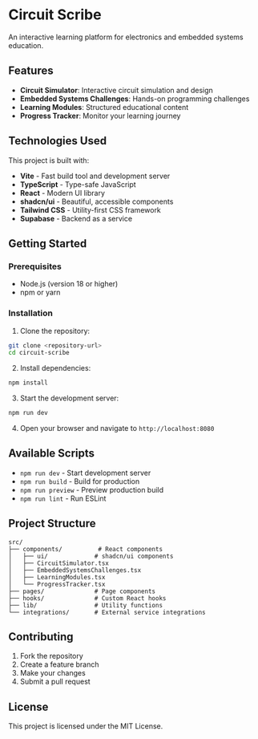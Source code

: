 # Circuit Scribe

An interactive learning platform for electronics and embedded systems education.

## Features

- **Circuit Simulator**: Interactive circuit simulation and design
- **Embedded Systems Challenges**: Hands-on programming challenges
- **Learning Modules**: Structured educational content
- **Progress Tracker**: Monitor your learning journey

## Technologies Used

This project is built with:

- **Vite** - Fast build tool and development server
- **TypeScript** - Type-safe JavaScript
- **React** - Modern UI library
- **shadcn/ui** - Beautiful, accessible components
- **Tailwind CSS** - Utility-first CSS framework
- **Supabase** - Backend as a service

## Getting Started

### Prerequisites

- Node.js (version 18 or higher)
- npm or yarn

### Installation

1. Clone the repository:
```bash
git clone <repository-url>
cd circuit-scribe
```

2. Install dependencies:
```bash
npm install
```

3. Start the development server:
```bash
npm run dev
```

4. Open your browser and navigate to `http://localhost:8080`

## Available Scripts

- `npm run dev` - Start development server
- `npm run build` - Build for production
- `npm run preview` - Preview production build
- `npm run lint` - Run ESLint

## Project Structure

```
src/
├── components/          # React components
│   ├── ui/             # shadcn/ui components
│   ├── CircuitSimulator.tsx
│   ├── EmbeddedSystemsChallenges.tsx
│   ├── LearningModules.tsx
│   └── ProgressTracker.tsx
├── pages/              # Page components
├── hooks/              # Custom React hooks
├── lib/                # Utility functions
└── integrations/       # External service integrations
```

## Contributing

1. Fork the repository
2. Create a feature branch
3. Make your changes
4. Submit a pull request

## License

This project is licensed under the MIT License.